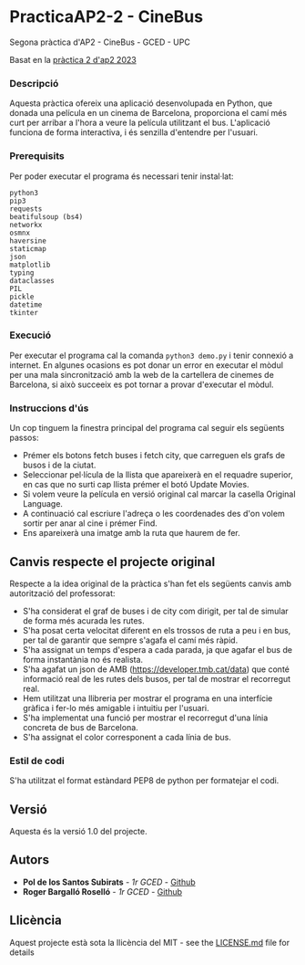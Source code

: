 # PracticaAP2-2 - CineBus
Segona pràctica d'AP2 - CineBus - GCED - UPC

Basat en la [pràctica 2 d'ap2 2023](https://github.com/jordi-petit/ap2-cinebus-2023)

### Descripció

Aquesta pràctica ofereix una aplicació desenvolupada en Python, que donada una película en un cinema de Barcelona, proporciona el camí més curt per arribar a l'hora a veure la película utilitzant el bus.
L'aplicació funciona de forma interactiva, i és senzilla d'entendre per l'usuari.

### Prerequisits

Per poder executar el programa és necessari tenir instal·lat:

```
python3
pip3
requests
beatifulsoup (bs4)
networkx 
osmnx
haversine
staticmap 
json
matplotlib
typing
dataclasses
PIL
pickle
datetime
tkinter
```

### Execució

Per executar el programa cal la comanda ```python3 demo.py``` i tenir connexió a internet.
En algunes ocasions es pot donar un error en executar el mòdul per una mala sincronització amb la web de la cartellera de cinemes de Barcelona, si això succeeix es pot tornar a provar d'executar el mòdul.

### Instruccions d'ús

Un cop tinguem la finestra principal del programa cal seguir els següents passos:
* Prémer els botons fetch buses i fetch city, que carreguen els grafs de busos i de la ciutat.
* Seleccionar pel·lícula de la llista que apareixerà en el requadre superior, en cas que no surti cap llista prémer el botó Update Movies.
* Si volem veure la película en versió original cal marcar la casella Original Language.
* A continuació cal escriure l'adreça o les coordenades des d'on volem sortir per anar al cine i prémer Find.
* Ens apareixerà una imatge amb la ruta que haurem de fer.

## Canvis respecte el projecte original

Respecte a la idea original de la pràctica s'han fet els següents canvis amb autorització del professorat:
* S'ha considerat el graf de buses i de city com dirigit, per tal de simular de forma més acurada les rutes.
* S'ha posat certa velocitat diferent en els trossos de ruta a peu i en bus, per tal de garantir que sempre s'agafa el camí més ràpid.
* S'ha assignat un temps d'espera a cada parada, ja que agafar el bus de forma instantània no és realista.
* S'ha agafat un json de AMB (https://developer.tmb.cat/data) que conté informació real de les rutes dels busos, per tal de mostrar el recorregut real.
* Hem utilitzat una llibreria per mostrar el programa en una interfície gràfica i fer-lo més amigable i intuitiu per l'usuari.
* S'ha implementat una funció per mostrar el recorregut d'una línia concreta de bus de Barcelona.
* S'ha assignat el color corresponent a cada línia de bus.


### Estil de codi

S'ha utilitzat el format estàndard PEP8 de python per formatejar el codi.

## Versió

Aquesta és la versió 1.0 del projecte. 

## Autors

* **Pol de los Santos Subirats** - *1r GCED* - [Github](https://github.com/PDelos)
* **Roger Bargalló Roselló** - *1r GCED* - [Github](https://github.com/rbargallor)

## Llicència
Aquest projecte està sota la llicència del MIT - see the [LICENSE.md](LICENSE.md) file for details

